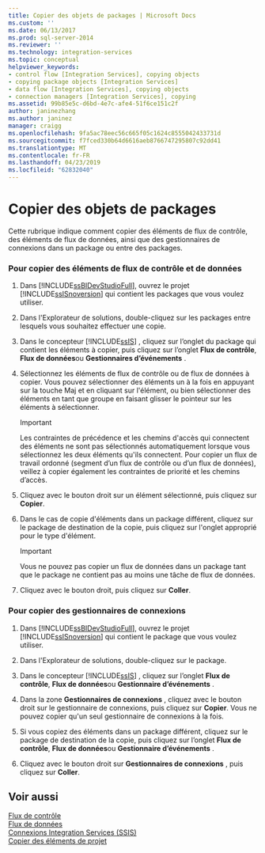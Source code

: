 ```yaml
---
title: Copier des objets de packages | Microsoft Docs
ms.custom: ''
ms.date: 06/13/2017
ms.prod: sql-server-2014
ms.reviewer: ''
ms.technology: integration-services
ms.topic: conceptual
helpviewer_keywords:
- control flow [Integration Services], copying objects
- copying package objects [Integration Services]
- data flow [Integration Services], copying objects
- connection managers [Integration Services], copying
ms.assetid: 99b85e5c-d6bd-4e7c-afe4-51f6ce151c2f
author: janinezhang
ms.author: janinez
manager: craigg
ms.openlocfilehash: 9fa5ac78eec56c665f05c1624c8555042433731d
ms.sourcegitcommit: f7fced330b64d6616aeb8766747295807c92dd41
ms.translationtype: MT
ms.contentlocale: fr-FR
ms.lasthandoff: 04/23/2019
ms.locfileid: "62832040"
---
```

# <a name="copy-package-objects"></a>Copier des objets de packages
  Cette rubrique indique comment copier des éléments de flux de contrôle, des éléments de flux de données, ainsi que des gestionnaires de connexions dans un package ou entre des packages.  
  
### <a name="to-copy-control-and-data-flow-items"></a>Pour copier des éléments de flux de contrôle et de données  
  
1.  Dans [!INCLUDE[ssBIDevStudioFull](../includes/ssbidevstudiofull-md.md)], ouvrez le projet [!INCLUDE[ssISnoversion](../includes/ssisnoversion-md.md)] qui contient les packages que vous voulez utiliser.  
  
2.  Dans l'Explorateur de solutions, double-cliquez sur les packages entre lesquels vous souhaitez effectuer une copie.  
  
3.  Dans le concepteur [!INCLUDE[ssIS](../includes/ssis-md.md)] , cliquez sur l’onglet du package qui contient les éléments à copier, puis cliquez sur l’onglet **Flux de contrôle**, **Flux de données**ou **Gestionnaires d’événements** .  
  
4.  Sélectionnez les éléments de flux de contrôle ou de flux de données à copier. Vous pouvez sélectionner des éléments un à la fois en appuyant sur la touche Maj et en cliquant sur l'élément, ou bien sélectionner des éléments en tant que groupe en faisant glisser le pointeur sur les éléments à sélectionner.  
  
    > [!IMPORTANT]  
    >  Les contraintes de précédence et les chemins d'accès qui connectent des éléments ne sont pas sélectionnés automatiquement lorsque vous sélectionnez les deux éléments qu'ils connectent. Pour copier un flux de travail ordonné (segment d’un flux de contrôle ou d’un flux de données), veillez à copier également les contraintes de priorité et les chemins d’accès.  
  
5.  Cliquez avec le bouton droit sur un élément sélectionné, puis cliquez sur **Copier**.  
  
6.  Dans le cas de copie d'éléments dans un package différent, cliquez sur le package de destination de la copie, puis cliquez sur l'onglet approprié pour le type d'élément.  
  
    > [!IMPORTANT]  
    >  Vous ne pouvez pas copier un flux de données dans un package tant que le package ne contient pas au moins une tâche de flux de données.  
  
7.  Cliquez avec le bouton droit, puis cliquez sur **Coller**.  
  
### <a name="to-copy-connection-managers"></a>Pour copier des gestionnaires de connexions  
  
1.  Dans [!INCLUDE[ssBIDevStudioFull](../includes/ssbidevstudiofull-md.md)], ouvrez le projet [!INCLUDE[ssISnoversion](../includes/ssisnoversion-md.md)] qui contient le package que vous voulez utiliser.  
  
2.  Dans l'Explorateur de solutions, double-cliquez sur le package.  
  
3.  Dans le concepteur [!INCLUDE[ssIS](../includes/ssis-md.md)] , cliquez sur l’onglet **Flux de contrôle**, **Flux de données**ou **Gestionnaire d’événements** .  
  
4.  Dans la zone **Gestionnaires de connexions** , cliquez avec le bouton droit sur le gestionnaire de connexions, puis cliquez sur **Copier**. Vous ne pouvez copier qu'un seul gestionnaire de connexions à la fois.  
  
5.  Si vous copiez des éléments dans un package différent, cliquez sur le package de destination de la copie, puis cliquez sur l’onglet **Flux de contrôle**, **Flux de données**ou **Gestionnaire d’événements** .  
  
6.  Cliquez avec le bouton droit sur **Gestionnaires de connexions** , puis cliquez sur **Coller**.  
  
## <a name="see-also"></a>Voir aussi  
 [Flux de contrôle](control-flow/control-flow.md)   
 [Flux de données](data-flow/data-flow.md)   
 [Connexions Integration Services &#40;SSIS&#41;](connection-manager/integration-services-ssis-connections.md)   
 [Copier des éléments de projet](../../2014/integration-services/copy-project-items.md)  
  
  
